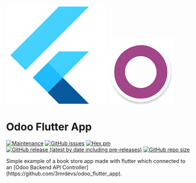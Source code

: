 ![Flutter Logo](https://github.com/3mrdevs/odoo_flutter_app/blob/master/screenshots/icon.png?raw=true)
![Odoo Logo](https://github.com/3mrdevs/odoo_flutter_app/blob/master/screenshots/odoo.png?raw=true)

# Odoo Flutter App

[![Maintenance](https://img.shields.io/badge/Maintained%3F-yes-green.svg)](https://github.com/3mrdevs/odoo_flutter_app/graphs/commit-activity)
[![GitHub issues](https://img.shields.io/github/issues/3mrdevs/odoo_flutter_app)](https://github.com/3mrdevs/odoo_flutter_app/issues)
[![Hex.pm](https://img.shields.io/hexpm/l/plug)](https://github.com/3mrdevs/odoo_flutter_app/blob/master/LICENSE)
[![GitHub release (latest by date including pre-releases)](https://img.shields.io/github/v/release/3mrdevs/odoo_flutter_app?include_prereleases)](https://github.com/3mrdevs/odoo_flutter_app/releases/tag/master)
[![GitHub repo size](https://img.shields.io/github/repo-size/3mrdevs/odoo_flutter_app)](https://github.com/3mrdevs/odoo_flutter_app)

<p>
Simple example of a book store app made with flutter which connected to an [Odoo Backend API Controller](https://github.com/3mrdevs/odoo_flutter_app).
</p>